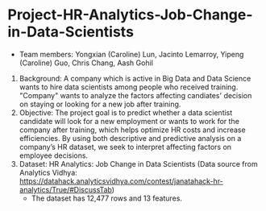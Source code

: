 # Project-HR-Analytics-Job-Change-in-Data-Scientists

* Team members: Yongxian (Caroline) Lun, Jacinto Lemarroy, Yipeng (Caroline) Guo, Chris Chang, Aash Gohil

1. Background: A company which is active in Big Data and Data Science wants to hire data scientists among people who received training. "Company" wants to analyze the factors affecting candiates' decision on staying or looking for a new job after training.
2. Objective: The project goal is to predict whether a data scientist candidate will look for a new employment or wants to work for the company after training, which helps optimize HR costs and increase efficiencies. By using both descriptive and predictive analysis on a company’s HR dataset, we seek to interpret affecting factors on employee decisions. 
3. Dataset: HR Analytics: Job Change in Data Scientists (Data source from Analytics Vidhya: https://datahack.analyticsvidhya.com/contest/janatahack-hr-analytics/True/#DiscussTab)
    *  The dataset has 12,477 rows and 13 features.

